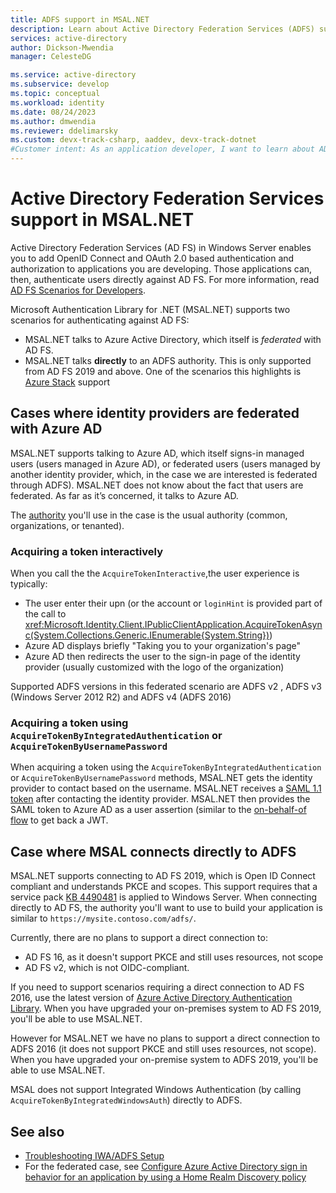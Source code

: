 ```yaml
---
title: ADFS support in MSAL.NET 
description: Learn about Active Directory Federation Services (ADFS) support in the Microsoft Authentication Library for .NET (MSAL.NET).
services: active-directory
author: Dickson-Mwendia
manager: CelesteDG

ms.service: active-directory
ms.subservice: develop
ms.topic: conceptual
ms.workload: identity
ms.date: 08/24/2023
ms.author: dmwendia
ms.reviewer: ddelimarsky
ms.custom: devx-track-csharp, aaddev, devx-track-dotnet
#Customer intent: As an application developer, I want to learn about AD FS support in MSAL.NET so I can decide if this platform meets my application development needs and requirements.
---
```


# Active Directory Federation Services support in MSAL.NET

Active Directory Federation Services (AD FS) in Windows Server enables you to add OpenID Connect and OAuth 2.0 based authentication and authorization to applications you are developing. Those applications can, then, authenticate users directly against AD FS. For more information, read [AD FS Scenarios for Developers](/windows-server/identity/ad-fs/overview/ad-fs-openid-connect-oauth-flows-scenarios).

Microsoft Authentication Library for .NET (MSAL.NET) supports two scenarios for authenticating against AD FS:

- MSAL.NET talks to Azure Active Directory, which itself is *federated* with AD FS.
- MSAL.NET talks **directly** to an ADFS authority. This is only supported from AD FS 2019 and above. One of the scenarios this highlights is [Azure Stack](https://azure.microsoft.com/overview/azure-stack/) support

## Cases where identity providers are federated with Azure AD

MSAL.NET supports talking to Azure AD, which itself signs-in managed users (users managed in Azure AD), or federated users (users managed by another identity provider, which, in the case we are interested is federated through ADFS). MSAL.NET does not know about the fact that users are federated. As far as it’s concerned, it talks to Azure AD.

The [authority](/azure/active-directory/develop/msal-client-applications) you'll use in the case is the usual authority (common, organizations, or tenanted).

### Acquiring a token interactively

When you call the the `AcquireTokenInteractive`,the user experience is typically: 

- The user enter their upn (or the account or `loginHint` is provided part of the call to <xref:Microsoft.Identity.Client.IPublicClientApplication.AcquireTokenAsync(System.Collections.Generic.IEnumerable{System.String})>)
- Azure AD displays briefly "Taking you to your organization's page"
- Azure AD then redirects the user to the sign-in page of the identity provider (usually customized with the logo of the organization)

Supported ADFS versions in this federated scenario are ADFS v2 , ADFS v3 (Windows Server 2012 R2) and ADFS v4 (ADFS 2016)

### Acquiring a token using `AcquireTokenByIntegratedAuthentication` or `AcquireTokenByUsernamePassword`

When acquiring a token using the `AcquireTokenByIntegratedAuthentication` or `AcquireTokenByUsernamePassword` methods, MSAL.NET gets the identity provider to contact based on the username.  MSAL.NET receives a [SAML 1.1 token](/azure/active-directory/develop/reference-saml-tokens) after contacting the identity provider.  MSAL.NET then provides the SAML token to Azure AD as a user assertion (similar to the [on-behalf-of flow](../web-apps-apis/on-behalf-of-flow.md) to get back a JWT.

## Case where MSAL connects directly to ADFS

MSAL.NET supports connecting to AD FS 2019, which is Open ID Connect compliant and understands PKCE and scopes. This support requires that a service pack [KB 4490481](https://support.microsoft.com/help/4490481/windows-10-update-kb4490481) is applied to Windows Server. When connecting directly to AD FS, the authority you'll want to use to build your application is similar to `https://mysite.contoso.com/adfs/`.

Currently, there are no plans to support a direct connection to:

- AD FS 16, as it doesn't support PKCE and still uses resources, not scope
- AD FS v2, which is not OIDC-compliant.

 If you need to support scenarios requiring a direct connection to AD FS 2016, use the latest version of [Azure Active Directory Authentication Library](../azuread-dev/active-directory-authentication-libraries.md#microsoft-supported-client-libraries). When you have upgraded your on-premises system to AD FS 2019, you'll be able to use MSAL.NET.

However for MSAL.NET we have no plans to support a direct connection to ADFS 2016 (it does not support PKCE and still uses resources, not scope). When you have upgraded your on-premise system to ADFS 2019, you'll be able to use MSAL.NET.

MSAL does not support Integrated Windows Authentication (by calling `AcquireTokenByIntegratedWindowsAuth`) directly to ADFS.

## See also

- [Troubleshooting IWA/ADFS Setup](/windows-server/identity/ad-fs/troubleshooting/ad-fs-tshoot-iwa)
- For the federated case, see [Configure Azure Active Directory sign in behavior for an application by using a Home Realm Discovery policy](/azure/active-directory/manage-apps/configure-authentication-for-federated-users-portal)
